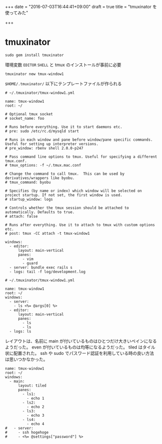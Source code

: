 +++
date = "2016-07-03T16:44:41+09:00"
draft = true
title = "tmuxinator を使ってみた"

+++

# tmuxinator

```
sudo gem install tmuxinator
```

環境変数 `EDITOR` `SHELL` と tmux のインストールが事前に必要

```
tmuxinator new tmux-window1
```

`$HOME/.tmuxinator/` 以下にテンプレートファイルが作られる
```
# ~/.tmuxinator/tmux-window1.yml

name: tmux-window1
root: ~/

# Optional tmux socket
# socket_name: foo

# Runs before everything. Use it to start daemons etc.
# pre: sudo /etc/rc.d/mysqld start

# Runs in each window and pane before window/pane specific commands. Useful for setting up interpreter versions.
# pre_window: rbenv shell 2.0.0-p247

# Pass command line options to tmux. Useful for specifying a different tmux.conf.
# tmux_options: -f ~/.tmux.mac.conf

# Change the command to call tmux.  This can be used by derivatives/wrappers like byobu.
# tmux_command: byobu

# Specifies (by name or index) which window will be selected on project startup. If not set, the first window is used.
# startup_window: logs

# Controls whether the tmux session should be attached to automatically. Defaults to true.
# attach: false

# Runs after everything. Use it to attach to tmux with custom options etc.
# post: tmux -CC attach -t tmux-window1

windows:
  - editor:
      layout: main-vertical
      panes:
        - vim
        - guard
  - server: bundle exec rails s
  - logs: tail -f log/development.log
```

```
# ~/.tmuxinator/tmux-window1.yml

name: tmux-window1
root: ~/
windows:
  - server:
    - ls <%= @args[0] %>
  - editor:
      layout: main-vertical
      panes:
        - ls
        - ls
  - logs: ls

```

レイアウトは、名前に  main が付いているものはひとつだけ大きいペインになるようだった。
even が付いているものは均等になるようだった。
tiled はタイル状に配置された。
ssh や sudo でパスワード認証を利用している時の良い方法は思いつかなかった。
```
name: tmux-window1
root: ~/
windows:
  - main:
      layout: tiled
      panes:
        - ls1:
          - echo 1
        - ls2:
          - echo 2
        - ls3:
          - echo 3
        - ls4:
          - echo 4
#   - server:
#     - ssh hogehoge
#     - <%= @settings["password"] %>
```
